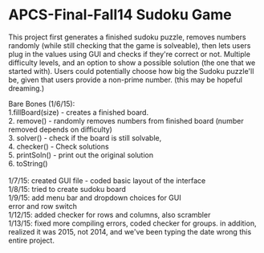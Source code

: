 APCS-Final-Fall14
Sudoku Game
=================
This project first generates a finished sudoku puzzle, removes numbers randomly (while still checking that the game is solveable), then lets users plug in the values using GUI and checks if they're correct or not. Multiple difficulty levels, and an option to show a possible solution (the one that we started with). Users could potentially choose how big the Sudoku puzzle'll be, given that users provide a non-prime number. (this may be hopeful dreaming.)

Bare Bones (1/6/15):<br>
1.fillBoard(size) - creates a finished board. <br>
2. remove() -  randomly removes numbers from finished board (number removed depends on difficulty) <br>
3. solver() - check if the board is still solvable, <br>
4. checker() - Check solutions<br>
5. printSoln() -  print out the original solution<br>
6. toString()<br>
<br>
1/7/15: created GUI file - coded basic layout of the interface<br>
1/8/15: tried to create sudoku board<br>
1/9/15: add menu bar and dropdown choices for GUI<br>
	error and row switch<br>
1/12/15: added checker for rows and columns, also scrambler <br>
1/13/15: fixed more compiling errors, coded checker for groups. in addition, realized it was 2015, not 2014, and we've been typing the date wrong this entire project. <br>


